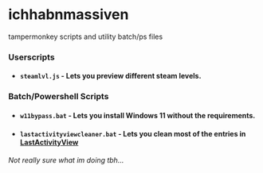 # ichhabnmassiven
tampermonkey scripts and utility batch/ps files


### Userscripts
* #### `steamlvl.js` - Lets you preview different steam levels.

### Batch/Powershell Scripts
* #### `w11bypass.bat` - Lets you install Windows 11 without the requirements.
* #### `lastactivityviewcleaner.bat` - Lets you clean most of the entries in [LastActivityView](https://www.nirsoft.net/utils/computer_activity_view.html)






###### Not really sure what im doing tbh...
